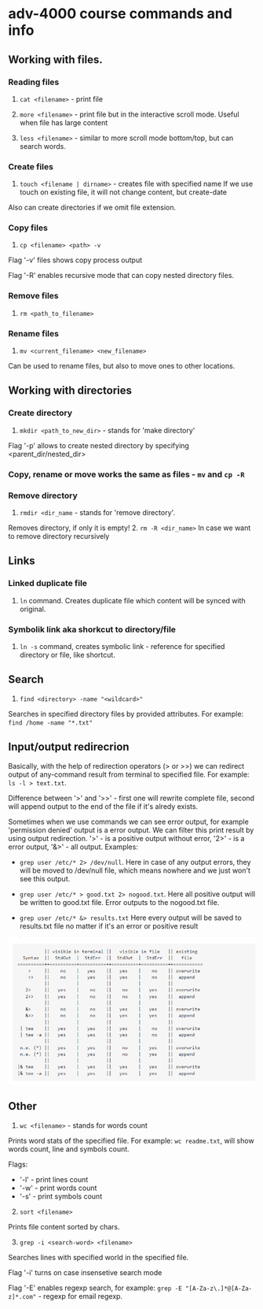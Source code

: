 # adv-4000 course commands and info

## Working with files.

### Reading files

1. `cat <filename>` - print file

2. `more <filename>` - print file but in the interactive scroll mode. Useful when file has large content

3. `less <filename>` - similar to more scroll mode bottom/top, but can search words.

### Create files

1. `touch <filename | dirname>` - creates file with specified name
   If we use touch on existing file, it will not change content, but create-date

Also can create directories if we omit file extension.

### Copy files

1. `cp <filename> <path> -v`

Flag '-v' files shows copy process output

Flag '-R' enables recursive mode that can copy nested directory files.

### Remove files

1. `rm <path_to_filename>`

### Rename files

1. `mv <current_filename> <new_filename>`

Can be used to rename files, but also to move ones to other locations.

## Working with directories

### Create directory

1. `mkdir <path_to_new_dir>` - stands for 'make directory'

Flag '-p' allows to create nested directory by specifying <parent_dir/nested_dir>

### Copy, rename or move works the same as files - `mv` and `cp -R`

### Remove directory

1. `rmdir <dir_name` - stands for 'remove directory'.

Removes directory, if only it is empty! 2. `rm -R <dir_name>`
In case we want to remove directory recursively

## Links

### Linked duplicate file

1. `ln` command. Creates duplicate file which content will be synced with original.

### Symbolik link aka shorkcut to directory/file

1. `ln -s` command, creates symbolic link - reference for specified directory or file, like shortcut.

## Search

1. `find <directory> -name "<wildcard>"`

Searches in specified directory files by provided attributes.
For example: `find /home -name "*.txt"`

## Input/output redirecrion

Basically, with the help of redirection operators (> or >>) we can redirect output of any-command result from terminal to specified file.
For example: `ls -l > text.txt`.

Difference between '>' and '>>' - first one will rewrite complete file, second will append output to the end of the file if it's alredy exists.

Sometimes when we use commands we can see error output, for example 'permission denied' output is a error output. We can filter this print result by using output redirection. '>' - is a positive output without error, '2>' - is a error output, '&>' - all output.
Examples:

- `grep user /etc/* 2> /dev/null`.
  Here in case of any output errors, they will be moved to /dev/null file, which means nowhere and we just won't see this output.

- `grep user /etc/* > good.txt 2> nogood.txt`.
  Here all positive output will be written to good.txt file. Error outputs to the nogood.txt file.

- `grep user /etc/* &> results.txt`
  Here every output will be saved to results.txt file no matter if it's an error or positive result

![](./io-redirect.png)

## Other

1. `wc <filename>` - stands for words count

Prints word stats of the specified file. For example: `wc readme.txt`, will show words count, line and symbols count.

Flags:

- '-l' - print lines count
- '-w' - print words count
- '-s' - print symbols count

2. `sort <filename>`

Prints file content sorted by chars.

3. `grep -i <search-word> <filename>`

Searches lines with specified world in the specified file.

Flag '-i' turns on case insensetive search mode

Flag '-E' enables regexp search, for example: `grep -E "[A-Za-z\.]*@[A-Za-z]*.com"` - regexp for email regexp.
